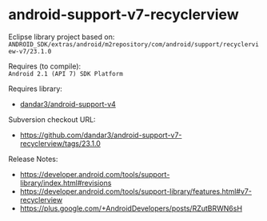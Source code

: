 android-support-v7-recyclerview
===============================

Eclipse library project based on:<br/>
`ANDROID_SDK/extras/android/m2repository/com/android/support/recyclerview-v7/23.1.0`

Requires (to compile):<br/>
`Android 2.1 (API 7) SDK Platform`

Requires library:
* [dandar3/android-support-v4](https://github.com/dandar3/android-support-v4)

Subversion checkout URL:<br/>
* https://github.com/dandar3/android-support-v7-recyclerview/tags/23.1.0

Release Notes:<br/>
* https://developer.android.com/tools/support-library/index.html#revisions
* https://developer.android.com/tools/support-library/features.html#v7-recyclerview
* https://plus.google.com/+AndroidDevelopers/posts/RZutBRWN6sH